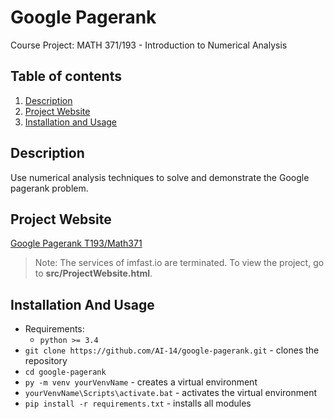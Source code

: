 # Google Pagerank
  
Course Project: MATH 371/193 - Introduction to Numerical Analysis

## Table of contents
1. [Description](#description)
2. [Project Website](#project-website)
3. [Installation and Usage](#installation-usage)

## Description <a name="description"></a>
Use numerical analysis techniques to solve and demonstrate the Google pagerank problem.

## Project Website <a name="project-website"></a>
[Google Pagerank T193/Math371](https://googlepagerankt193math371.imfast.io/ProjectWebsite.html)
> Note: The services of imfast.io are terminated. To view the project, go to **src/ProjectWebsite.html**.

## Installation And Usage <a name="installation-usage"></a>
- Requirements:
  - `python >= 3.4`
- `git clone https://github.com/AI-14/google-pagerank.git` - clones the repository
- `cd google-pagerank`
- `py -m venv yourVenvName` - creates a virtual environment
- `yourVenvName\Scripts\activate.bat` - activates the virtual environment
- `pip install -r requirements.txt` - installs all modules

